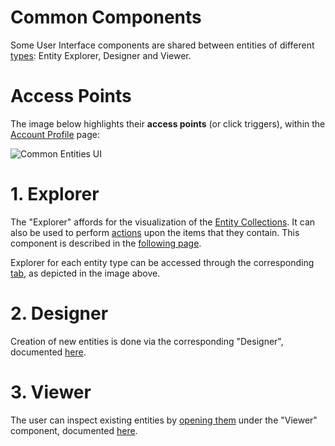 # Common Components

Some User Interface components are shared between entities of different [types](../overview.md): Entity Explorer, Designer and Viewer.

# Access Points

The image below highlights their **access points** (or click triggers), within the [Account Profile](/accounts/ui/profile-page.md) page:

![Common Entities UI](/images/common-ui-entities.png "Common Entities UI")

# 1. Explorer

The "Explorer" affords for the visualization of the [Entity Collections](/accounts/collections.md). It can also be used to perform [actions](../actions/overview.md) upon the items that they contain. This component is described in the [following page](/entities-general/ui/explorer.md).

Explorer for each entity type can be accessed through the corresponding [tab](/ui/specific/tabs-navigator.md), as depicted in the image above.

# 2. Designer

Creation of new entities is done via the corresponding "Designer", documented [here](/entities-general/ui/designer.md).

# 3. Viewer

The user can inspect existing entities by [opening them](../actions/open-edit.md) under the "Viewer" component, documented [here](viewer.md).
